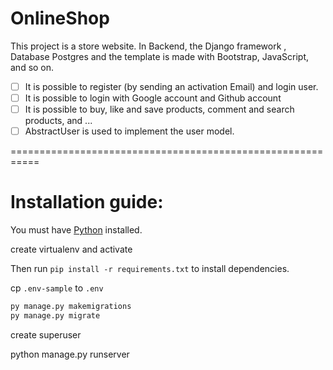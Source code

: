 # OnlineShop

This project is a store website.
In Backend, the Django framework , Database Postgres and the template is made with Bootstrap, JavaScript, and so on.

- [ ] It is possible to register (by sending an activation Email) and login user.
- [ ] It is possible to login with Google account and Github account
- [ ] It is possible to buy, like and save products, comment and search products, and ...
- [ ] AbstractUser is used to implement the user model.

===========================================================
# Installation guide:

You must have [Python](http://python.org/) installed.

create virtualenv and activate

Then run `pip install -r requirements.txt` to install dependencies.

cp `.env-sample` to `.env`

```bash
py manage.py makemigrations
py manage.py migrate
```

create superuser

python manage.py runserver

